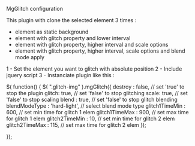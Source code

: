 MgGlitch configuration

This plugin with clone the selected element 3 times :
   - element as static background
   - element with glitch property and lower interval
   - element with glitch property, higher interval and scale options
   - element with glitch property, higher interval, scale options and blend mode apply 

1 - Set the element you want to glitch with absolute position
2 - Include jquery script
3 - Instanciate plugin like this :

$( function() {
		$( ".glitch-img" ).mgGlitch({
				destroy : false, // set 'true' to stop the plugin
        glitch: true, // set 'false' to stop glitching
        scale: true, // set 'false' to stop scaling
        blend : true, // set 'false' to stop glitch blending
        blendModeType : 'hard-light', // select blend mode type
        glitch1TimeMin : 600, // set min time for glitch 1 elem
        glitch1TimeMax : 900, // set max time for glitch 1 elem
        glitch2TimeMin : 10, // set min time for glitch 2 elem
        glitch2TimeMax : 115, // set max time for glitch 2 elem
		});

});
